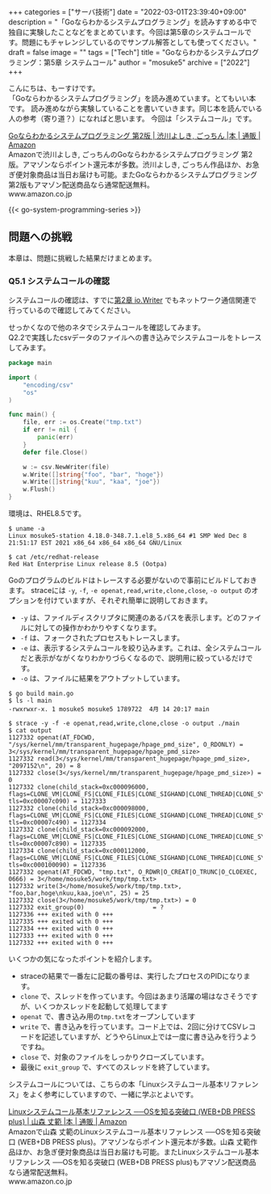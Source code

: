 +++
categories = ["サーバ技術"]
date = "2022-03-01T23:39:40+09:00"
description = "「Goならわかるシステムプログラミング」を読みすすめる中で独自に実験したことなどをまとめています。今回は第5章のシステムコールです。問題にもチャレンジしているのでサンプル解答としても使ってください。"
draft = false
image = ""
tags = ["Tech"]
title = "Goならわかるシステムプログラミング：第5章 システムコール"
author = "mosuke5"
archive = ["2022"]
+++

こんにちは、もーすけです。  
「Goならわかるシステムプログラミング」を読み進めています。とてもいい本です。
読み進めながら実験していることを書いていきます。同じ本を読んでいる人の参考（寄り道？）になればと思います。
今回は「システムコール」です。

<div class="belg-link row">
  <div class="belg-right col-md-12">
  <div class="belg-title">
      <a href="https://www.amazon.co.jp/Go%E3%81%AA%E3%82%89%E3%82%8F%E3%81%8B%E3%82%8B%E3%82%B7%E3%82%B9%E3%83%86%E3%83%A0%E3%83%97%E3%83%AD%E3%82%B0%E3%83%A9%E3%83%9F%E3%83%B3%E3%82%B0-%E7%AC%AC2%E7%89%88-%E6%B8%8B%E5%B7%9D%E3%82%88%E3%81%97%E3%81%8D/dp/4908686122?keywords=go%E3%81%AA%E3%82%89%E3%82%8F%E3%81%8B%E3%82%8B%E3%82%B7%E3%82%B9%E3%83%86%E3%83%A0%E3%83%97%E3%83%AD%E3%82%B0%E3%83%A9%E3%83%9F%E3%83%B3%E3%82%B0&amp;qid=1649828170&amp;sprefix=go%E3%81%AA%E3%82%89,aps,295&amp;sr=8-1&amp;linkCode=sl1&amp;tag=mosuke5-22&amp;linkId=657574facc6fad628c327647d446818a&amp;language=ja_JP&amp;ref_=as_li_ss_tl" target="_blank">Goならわかるシステムプログラミング 第2版 | 渋川よしき, ごっちん |本 | 通販 | Amazon</a>
    </div>
    <div class="belg-description">Amazonで渋川よしき, ごっちんのGoならわかるシステムプログラミング 第2版。アマゾンならポイント還元本が多数。渋川よしき, ごっちん作品ほか、お急ぎ便対象商品は当日お届けも可能。またGoならわかるシステムプログラミング 第2版もアマゾン配送商品なら通常配送無料。</div>
    <div class="belg-site">
      <span class="belg-site-name">www.amazon.co.jp</span>
    </div>
  </div>
</div>

{{< go-system-programming-series >}}
<!--more-->

## 問題への挑戦
本章は、問題に挑戦した結果だけまとめます。

### Q5.1 システムコールの確認
システムコールの確認は、すでに[第2章 io.Writer](/entry/2022/04/13/go-system-programming-2/) でもネットワーク通信関連で行っているので確認してみてください。

せっかくなので他のネタでシステムコールを確認してみます。  
Q2.2で実践したcsvデータのファイルへの書き込みでシステムコールをトレースしてみます。

```go
package main

import (
	"encoding/csv"
	"os"
)

func main() {
	file, err := os.Create("tmp.txt")
	if err != nil {
		panic(err)
	}
	defer file.Close()

	w := csv.NewWriter(file)
	w.Write([]string{"foo", "bar", "hoge"})
	w.Write([]string{"kuu", "kaa", "joe"})
	w.Flush()
}
```

環境は、RHEL8.5です。

```text
$ uname -a
Linux mosuke5-station 4.18.0-348.7.1.el8_5.x86_64 #1 SMP Wed Dec 8 21:51:17 EST 2021 x86_64 x86_64 x86_64 GNU/Linux

$ cat /etc/redhat-release
Red Hat Enterprise Linux release 8.5 (Ootpa)
```

Goのプログラムのビルドはトレースする必要がないので事前にビルドしておきます。
straceには `-y`, `-f`, `-e openat,read,write,clone,close`, `-o output` のオプションを付けていますが、それぞれ簡単に説明しておきます。

- `-y` は、ファイルディスクリプタに関連のあるパスを表示します。どのファイルに対しての操作かわかりやすくなります。
- `-f` は、フォークされたプロセスもトレースします。
- `-e` は、表示するシステムコールを絞り込みます。これは、全システムコールだと表示がながくなりわかりづらくなるので、説明用に絞っているだけです。
- `-o` は、ファイルに結果をアウトプットしています。

```text
$ go build main.go
$ ls -l main
-rwxrwxr-x. 1 mosuke5 mosuke5 1789722  4月 14 20:17 main

$ strace -y -f -e openat,read,write,clone,close -o output ./main
$ cat output
1127332 openat(AT_FDCWD, "/sys/kernel/mm/transparent_hugepage/hpage_pmd_size", O_RDONLY) = 3</sys/kernel/mm/transparent_hugepage/hpage_pmd_size>
1127332 read(3</sys/kernel/mm/transparent_hugepage/hpage_pmd_size>, "2097152\n", 20) = 8
1127332 close(3</sys/kernel/mm/transparent_hugepage/hpage_pmd_size>) = 0
1127332 clone(child_stack=0xc000096000, flags=CLONE_VM|CLONE_FS|CLONE_FILES|CLONE_SIGHAND|CLONE_THREAD|CLONE_SYSVSEM|CLONE_SETTLS, tls=0xc00007c090) = 1127333
1127332 clone(child_stack=0xc000098000, flags=CLONE_VM|CLONE_FS|CLONE_FILES|CLONE_SIGHAND|CLONE_THREAD|CLONE_SYSVSEM|CLONE_SETTLS, tls=0xc00007c490) = 1127334
1127332 clone(child_stack=0xc000092000, flags=CLONE_VM|CLONE_FS|CLONE_FILES|CLONE_SIGHAND|CLONE_THREAD|CLONE_SYSVSEM|CLONE_SETTLS, tls=0xc00007c890) = 1127335
1127334 clone(child_stack=0xc000112000, flags=CLONE_VM|CLONE_FS|CLONE_FILES|CLONE_SIGHAND|CLONE_THREAD|CLONE_SYSVSEM|CLONE_SETTLS, tls=0xc000100090) = 1127336
1127332 openat(AT_FDCWD, "tmp.txt", O_RDWR|O_CREAT|O_TRUNC|O_CLOEXEC, 0666) = 3</home/mosuke5/work/tmp/tmp.txt>
1127332 write(3</home/mosuke5/work/tmp/tmp.txt>, "foo,bar,hoge\nkuu,kaa,joe\n", 25) = 25
1127332 close(3</home/mosuke5/work/tmp/tmp.txt>) = 0
1127332 exit_group(0)                   = ?
1127336 +++ exited with 0 +++
1127335 +++ exited with 0 +++
1127334 +++ exited with 0 +++
1127333 +++ exited with 0 +++
1127332 +++ exited with 0 +++
```

いくつかの気になったポイントを紹介します。

- straceの結果で一番左に記載の番号は、実行したプロセスのPIDになります。
- `clone` で、スレッドを作っています。今回はあまり活躍の場はなさそうですが、いくつかスレッドを起動して処理してます
- `openat` で、書き込み用の`tmp.txt`をオープンしています
- `write` で、書き込みを行っています。コード上では、2回に分けてCSVレコードを記述していますが、どうやらLinux上では一度に書き込みを行うようですね。
- `close` で、対象のファイルをしっかりクローズしています。
- 最後に `exit_group` で、すべてのスレッドを終了しています。

システムコールについては、こちらの本「Linuxシステムコール基本リファレンス」をよく参考にしていますので、一緒に学ぶとよいです。
<div class="belg-link row">
  <div class="belg-right col-md-12">
  <div class="belg-title">
      <a href="https://www.amazon.co.jp/Linux%E3%82%B7%E3%82%B9%E3%83%86%E3%83%A0%E3%82%B3%E3%83%BC%E3%83%AB%E5%9F%BA%E6%9C%AC%E3%83%AA%E3%83%95%E3%82%A1%E3%83%AC%E3%83%B3%E3%82%B9-%E2%94%80%E2%94%80OS%E3%82%92%E7%9F%A5%E3%82%8B%E7%AA%81%E7%A0%B4%E5%8F%A3-WEB-PRESS-plus/dp/4774195553?__mk_ja_JP=%E3%82%AB%E3%82%BF%E3%82%AB%E3%83%8A&amp;crid=29VBZ9GD6CH3&amp;keywords=%E3%82%B7%E3%82%B9%E3%83%86%E3%83%A0%E3%82%B3%E3%83%BC%E3%83%AB%E3%83%AA%E3%83%95%E3%82%A1%E3%83%AC%E3%83%B3%E3%82%B9&amp;qid=1649943648&amp;sprefix=%E3%82%B7%E3%82%B9%E3%83%86%E3%83%A0%E3%82%B3%E3%83%BC%E3%83%AB%E3%83%AA%E3%83%95%E3%82%A1%E3%83%AC%E3%83%B3%E3%82%B9,aps,343&amp;sr=8-1&amp;linkCode=sl1&amp;tag=mosuke5-22&amp;linkId=4edcbee08465347c8b47c318fb7f02eb&amp;language=ja_JP&amp;ref_=as_li_ss_tl" target="_blank">Linuxシステムコール基本リファレンス ──OSを知る突破口 (WEB&#43;DB PRESS plus) | 山森 丈範 |本 | 通販 | Amazon</a>
    </div>
    <div class="belg-description">Amazonで山森 丈範のLinuxシステムコール基本リファレンス ──OSを知る突破口 (WEB&#43;DB PRESS plus)。アマゾンならポイント還元本が多数。山森 丈範作品ほか、お急ぎ便対象商品は当日お届けも可能。またLinuxシステムコール基本リファレンス ──OSを知る突破口 (WEB&#43;DB PRESS plus)もアマゾン配送商品なら通常配送無料。</div>
    <div class="belg-site">
      <span class="belg-site-name">www.amazon.co.jp</span>
    </div>
  </div>
</div>